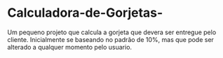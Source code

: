# Calculadora-de-Gorjetas-
Um pequeno projeto que calcula a gorjeta que devera ser entregue pelo cliente. Inicialmente se baseando no padrão de 10%, mas que pode ser alterado a qualquer momento pelo usuario.
